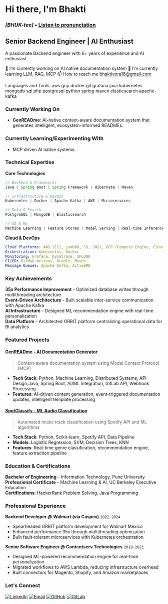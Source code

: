 # Hi there, I'm Bhakti 
### *[BHUK-tee]* • [Listen to pronunciation](https://www.howtopronounce.com/bhakti/40676044)

## Senior Backend Engineer | AI Enthusiast

A passionate Backend engineer with 6+ years of experience and AI enthusiast. 

🔭 I’m currently working on AI native documentation system
🌱 I’m currently learning LLM, RAG, MCP
📫 How to reach me bhaktivora16@gmail.com


Languages and Tools:
aws gcp docker git grafana java kubernetes mongodb sql php postgresql python spring maven elasticsearch apache-kafka
### Currently Working On
- **GenREADme**: AI-native context-aware documentation system that generates intelligent, ecosystem-informed READMEs.
### Currently Learning/Experimenting With
- MCP driven AI native systems.


### Technical Expertise

**Core Technologies**
```java
// Backend & Frameworks
Java | Spring Boot | Spring Framework | Hibernate | Maven

// Infrastructure & DevOps  
Kubernetes | Docker | Apache Kafka | AWS | Microservices

// Data & Search
PostgreSQL | MongoDB | Elasticsearch 

// AI & ML
Machine Learning | Feature Stores | Model Serving | Real-time Inference
```

**Cloud & DevOps**
```yaml
Cloud Platforms: AWS (EC2, Lambda, S3, SNS), GCP (Compute Engine, Cloud Functions, Cloud Storage)
Orchestration: Kubernetes, Docker
Monitoring: Grafana, Dynatrace, SPLUNK
CI/CD: GitHub Actions, Gradle, Maven
Message Queues: Apache Kafka, ActiveMQ
```

### Key Achievements

**35x Performance Improvement** - Optimized database writes through multithreading architecture  
**Event-Driven Architecture** - Built scalable inter-service communication with Apache Kafka  
**AI Infrastructure** - Designed ML recommendation engine with real-time personalization  
**Data Platform** - Architected ORBIT platform centralizing operational data for BI analytics  

### Featured Projects

#### [GenREADme - AI Documentation Generator](https://gitlab.com/bhaktivora09/genreadme/)
> Context-aware documentation system using Model Context Protocol (MCP)

- **Tech Stack**: Python, Machine Learning, Distributed Systems, API Design,Java, Spring Boot, AI/ML Integration, GitLab API, Webhook Processing
- **Features**: AI-driven content generation, event-triggered documentation updates, intelligent template processing


#### [SpotClassify - ML Audio Classification](https://github.com/bhaktivora9/BH-PCMLAI-Capstone)
> Automated music track classification using Spotify API and ML algorithms

- **Tech Stack**: Python, Scikit-learn, Spotify API, Data Pipeline
- **Models**: Logistic Regression, SVM, Decision Trees, KNN
- **Features**: Real-time genre classification, recommendation engine, feature extraction pipeline

### Education & Certifications

**Bachelor of Engineering** - Information Technology, Pune University  
**Professional Certificate** - Machine Learning & AI, UC Berkeley Executive Education  
**Certifications**: HackerRank Problem Solving, Java Programming

### Professional Experience

**Backend Developer @ Walmart (via Caspex)** `2022-2024`
- Spearheaded ORBIT platform development for Walmart Mexico
- Enhanced performance 35x through multithreading optimization
- Built fault-tolerant microservices with Kubernetes orchestration

**Senior Software Engineer @ Contentserv Technologies** `2018-2021`
- Designed ML-powered recommendation engine for real-time personalization
- Migrated workflows to AWS Lambda, reducing infrastructure overhead
- Built connectors for Magento, Shopify, and Amazon marketplaces

### Let's Connect

[![LinkedIn](https://img.shields.io/badge/LinkedIn-0077B5?style=for-the-badge&logo=linkedin&logoColor=white)](https://linkedin.com/in/bhakti-vora)
[![Email](https://img.shields.io/badge/Email-D14836?style=for-the-badge&logo=gmail&logoColor=white)](mailto:bhaktivora16@gmail.com)
[![GitHub](https://img.shields.io/badge/GitHub-100000?style=for-the-badge&logo=github&logoColor=white)](https://github.com/bhaktivora9)
[![GitLab](https://img.shields.io/badge/GitLab-100000?logo=gitlab)](https://gitlab.com/users/bhaktivora09/projects)
